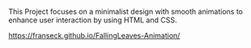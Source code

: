 This Project focuses on a minimalist design with smooth animations to enhance user interaction by using HTML and CSS.

https://franseck.github.io/FallingLeaves-Animation/
